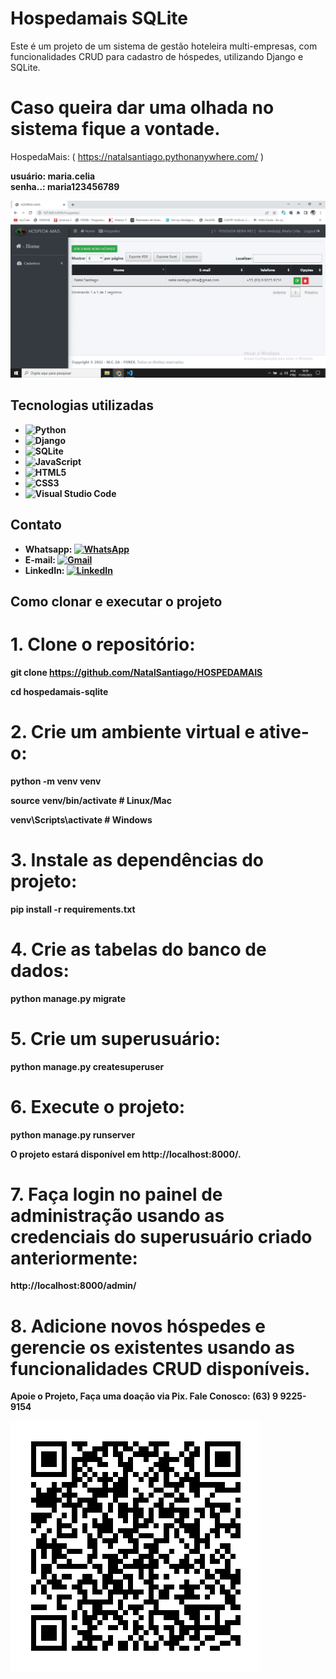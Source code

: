 # Hospedamais SQLite


Este é um projeto de um sistema de gestão hoteleira multi-empresas, com funcionalidades CRUD para cadastro de hóspedes, utilizando Django e SQLite.

<div> 

# Caso queira dar uma olhada no sistema fique a vontade.

HospedaMais: ( https://natalsantiago.pythonanywhere.com/ )
<p><b>
usuário: maria.celia
<br>
senha..: maria123456789
</p>

</div>






![Tela de Hóspedes](https://github.com/NatalSantiago/ImagensProjetos/blob/master/TelaHospedes.png)

## Tecnologias utilizadas

- ![Python](https://img.shields.io/badge/-Python-3776AB?logo=python&logoColor=white&style=flat-square)
- ![Django](https://img.shields.io/badge/-Django-092E20?logo=django&logoColor=white&style=flat-square)
- ![SQLite](https://img.shields.io/badge/-SQLite-003B57?logo=sqlite&logoColor=white&style=flat-square)
- ![JavaScript](https://img.shields.io/badge/-JavaScript-F7DF1E?logo=javascript&logoColor=black&style=flat-square)
- ![HTML5](https://img.shields.io/badge/-HTML5-E34F26?logo=html5&logoColor=white&style=flat-square)
- ![CSS3](https://img.shields.io/badge/-CSS3-1572B6?logo=css3&logoColor=white&style=flat-square)
- ![Visual Studio Code](https://img.shields.io/badge/-Visual%20Studio%20Code-007ACC?logo=visual-studio-code&logoColor=white&style=flat-square)

## Contato

- Whatsapp: [![WhatsApp](https://img.shields.io/badge/WhatsApp-Chat-green)](https://api.whatsapp.com/send?phone=5563992259154)
- E-mail: [![Gmail](https://img.shields.io/badge/Gmail-Email-red)](mailto:natal.santiago.filha@gmail.com)
- LinkedIn: [![LinkedIn](https://img.shields.io/badge/LinkedIn-Profile-blue)](https://www.linkedin.com/in/natal-santiago-986680257/)

## Como clonar e executar o projeto

# 1. Clone o repositório:

git clone https://github.com/NatalSantiago/HOSPEDAMAIS

cd hospedamais-sqlite

# 2. Crie um ambiente virtual e ative-o:

python -m venv venv

source venv/bin/activate # Linux/Mac

venv\Scripts\activate # Windows

# 3. Instale as dependências do projeto:

pip install -r requirements.txt

# 4. Crie as tabelas do banco de dados:

python manage.py migrate

# 5. Crie um superusuário:

python manage.py createsuperuser
  
# 6. Execute o projeto:

python manage.py runserver
  
O projeto estará disponível em http://localhost:8000/.

# 7. Faça login no painel de administração usando as credenciais do superusuário criado anteriormente:

http://localhost:8000/admin/

# 8. Adicione novos hóspedes e gerencie os existentes usando as funcionalidades CRUD disponíveis.

Apoie o Projeto, Faça uma doação via Pix.
Fale Conosco: (63) 9 9225-9154

![Captura de Tela](qrcode_pix.png)